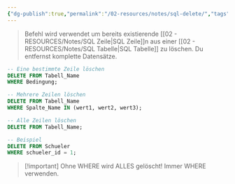 ```yaml
---
{"dg-publish":true,"permalink":"/02-resources/notes/sql-delete/","tags":["informatik/code/SQL"],"noteIcon":"","updated":"2025-09-16T23:41:26.850+02:00"}
---
```


> Befehl wird verwendet um bereits existierende [[02 - RESOURCES/Notes/SQL Zeile\|SQL Zeile]]n aus einer [[02 - RESOURCES/Notes/SQL Tabelle\|SQL Tabelle]] zu löschen. Du entfernst komplette Datensätze.

```sql
-- Eine bestimmte Zeile löschen
DELETE FROM Tabell_Name 
WHERE Bedingung;
```

```sql
-- Mehrere Zeilen löschen
DELETE FROM Tabell_Name 
WHERE Spalte_Name IN (wert1, wert2, wert3);
```

```sql
-- Alle Zeilen löschen
DELETE FROM Tabell_Name;
```

```sql
-- Beispiel
DELETE FROM Schueler 
WHERE schueler_id = 1;
```

> [!important] Ohne WHERE wird ALLES gelöscht! Immer WHERE verwenden.
